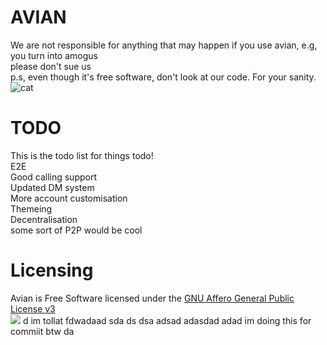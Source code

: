 # AVIAN
We are not responsible for anything that may happen if you use avian, e.g, you turn into amogus
<br>
please don't sue us
<br>
p.s, even though it's free software, don't look at our code. For your sanity.<br>
<img src="https://media.tenor.com/images/514bb71e0b07434490040567e4761357/tenor.gif" alt="cat">
<br>
# TODO
This is the todo list for things todo!
<br>
E2E
<br>
Good calling support
<br>
Updated DM system
<br>
More account customisation<br>
Themeing <br>
Decentralisation <br>
some sort of P2P would be cool
# Licensing
Avian is Free Software licensed under the [GNU Affero General Public License v3](https://www.gnu.org/licenses/agpl-3.0.html) <br>
<img src="https://www.gnu.org/graphics/agplv3-with-text-162x68.png">
d
im tollat fdwadaad
sda
ds
dsa
adsad
adasdad
adad
im doing this for commiit btw
da
